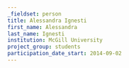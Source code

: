 ```yaml
---
_fieldset: person
title: Alessandra Ignesti
first_name: Alessandra
last_name: Ignesti
institution: McGill University
project_group: students
participation_date_start: 2014-09-02
---
```

